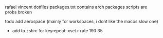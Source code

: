 rafael vincent dotfiles
packages.txt contains arch packages
scripts are probs broken

todo add aerospace
(mainly for workspaces, i dont like the macos slow one)

- add to zshrc for keyrepeat:
xset r rate 190 35
